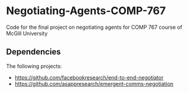 # Negotiating-Agents-COMP-767

Code for the final project on negotiating agents for COMP 767 course of McGill University

## Dependencies

The following projects:

 - https://github.com/facebookresearch/end-to-end-negotiator
 - https://github.com/asappresearch/emergent-comms-negotiation
